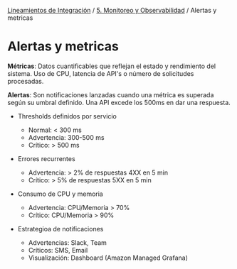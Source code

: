 [Lineamientos de Integración](../../index.md) / [5. Monitoreo y Observabilidad](../../index.md#5-monitoreo-y-observabilidad) / Alertas y metricas

# Alertas y metricas

**Métricas**: Datos cuantificables que reflejan el estado y rendimiento del sistema. Uso de CPU, latencia de API's o número de solicitudes procesadas.

**Alertas**: Son notificaciones lanzadas cuando una métrica es superada según su umbral definido. Una API excede los 500ms en dar una respuesta.

- Thresholds definidos por servicio

  - Normal: < 300 ms
  - Advertencia: 300-500 ms
  - Crítico: > 500 ms

- Errores recurrentes

  - Advertencia: > 2% de respuestas 4XX en 5 min
  - Crítico: > 5% de respuestas 5XX en 5 min

- Consumo de CPU y memoria

  - Advertencia: CPU/Memoria > 70%
  - Crítico: CPU/Memoria > 90%

- Estrategioa de notificaciones
  - Advertencias: Slack, Team
  - Críticos: SMS, Email
  - Visualización: Dashboard (Amazon Managed Grafana)
